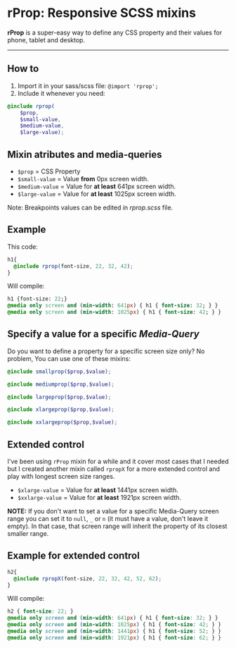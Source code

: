 # rProp: Responsive SCSS mixins
**rProp** is a super-easy way to define any CSS property and their values for phone, tablet and desktop.
- - -

## How to
1. Import it in your sass/scss file: `@import 'rprop';`
2. Include it whenever you need: 
```scss
@include rprop(
	$prop,
	$small-value, 
	$medium-value, 
	$large-value);
```

## Mixin atributes and media-queries
- `$prop` = CSS Property 
- `$small-value` = Value **from** 0px screen width.
- `$medium-value` = Value for **at least** 641px screen width.
- `$large-value` = Value for **at least** 1025px screen width.

Note: Breakpoints values can be edited in *rprop.scss* file.

## Example

This code:
```scss
h1{
  @include rprop(font-size, 22, 32, 42);
}
```

Will compile:
```sass
h1 {font-size: 22;}
@media only screen and (min-width: 641px) { h1 { font-size: 32; } }
@media only screen and (min-width: 1025px) { h1 { font-size: 42; } }
```

## Specify a value for a specific *Media-Query*
Do you want to define a property for a specific screen size only?
No problem, You can use one of these mixins:
```scss
@include smallprop($prop,$value);
```
```scss
@include mediumprop($prop,$value);
```
```scss
@include largeprop($prop,$value);
```
```scss
@include xlargeprop($prop,$value);
```
```scss
@include xxlargeprop($prop,$value);
```

## Extended control
I've been using `rProp` mixin for a while and it cover most cases that I needed but I created another mixin called `rpropX` for a more extended control and play with longest screen size ranges.

- `$xlarge-value` = Value for **at least** 1441px screen width.
- `$xxlarge-value`  = Value for **at least** 1921px screen width.

**NOTE:** If you don't want to set a value for a specific Media-Query screen range you can set it to `null`, `_` or `n` (it must have a value, don't leave it empty). In that case, that screen range will inherit the property of its closest smaller range.

## Example for extended control
```scss
h2{
  @include rpropX(font-size, 22, 32, 42, 52, 62);
}
```

Will compile:
```scss
h2 { font-size: 22; }
@media only screen and (min-width: 641px) { h1 { font-size: 32; } }
@media only screen and (min-width: 1025px) { h1 { font-size: 42; } }  
@media only screen and (min-width: 1441px) { h1 { font-size: 52; } }
@media only screen and (min-width: 1921px) { h1 { font-size: 62; } }
```
